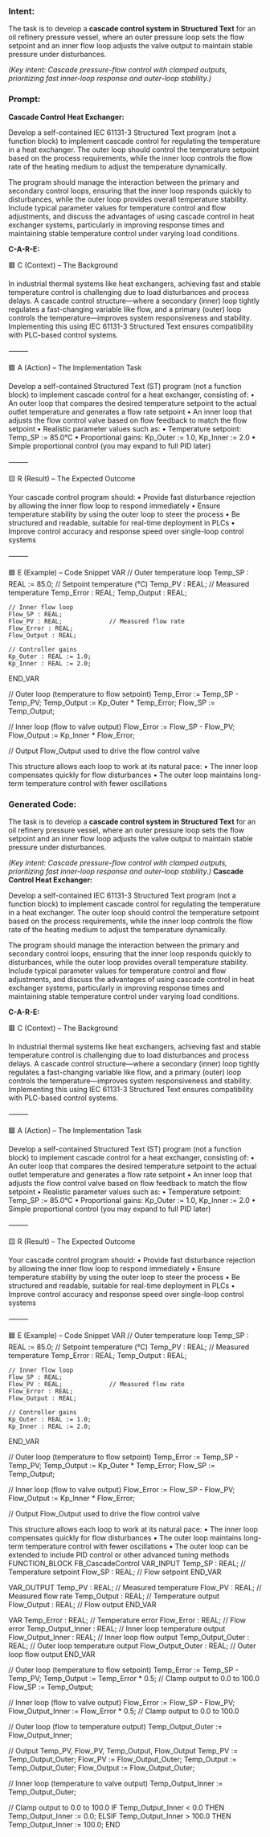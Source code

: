 ### Intent:
The task is to develop a **cascade control system in Structured Text** for an oil refinery pressure vessel, where an outer pressure loop sets the flow setpoint and an inner flow loop adjusts the valve output to maintain stable pressure under disturbances.  

*(Key intent: Cascade pressure-flow control with clamped outputs, prioritizing fast inner-loop response and outer-loop stability.)*

### Prompt:
**Cascade Control Heat Exchanger:**

Develop a self-contained IEC 61131-3 Structured Text program (not a function block) to implement cascade control for regulating the temperature in a heat exchanger. The outer loop should control the temperature setpoint based on the process requirements, while the inner loop controls the flow rate of the heating medium to adjust the temperature dynamically.

The program should manage the interaction between the primary and secondary control loops, ensuring that the inner loop responds quickly to disturbances, while the outer loop provides overall temperature stability. Include typical parameter values for temperature control and flow adjustments, and discuss the advantages of using cascade control in heat exchanger systems, particularly in improving response times and maintaining stable temperature control under varying load conditions.

**C-A-R-E:**

🟥 C (Context) – The Background

In industrial thermal systems like heat exchangers, achieving fast and stable temperature control is challenging due to load disturbances and process delays. A cascade control structure—where a secondary (inner) loop tightly regulates a fast-changing variable like flow, and a primary (outer) loop controls the temperature—improves system responsiveness and stability. Implementing this using IEC 61131-3 Structured Text ensures compatibility with PLC-based control systems.

⸻

🟩 A (Action) – The Implementation Task

Develop a self-contained Structured Text (ST) program (not a function block) to implement cascade control for a heat exchanger, consisting of:
	•	An outer loop that compares the desired temperature setpoint to the actual outlet temperature and generates a flow rate setpoint
	•	An inner loop that adjusts the flow control valve based on flow feedback to match the flow setpoint
	•	Realistic parameter values such as:
	•	Temperature setpoint: Temp_SP := 85.0°C
	•	Proportional gains: Kp_Outer := 1.0, Kp_Inner := 2.0
	•	Simple proportional control (you may expand to full PID later)

⸻

🟨 R (Result) – The Expected Outcome

Your cascade control program should:
	•	Provide fast disturbance rejection by allowing the inner flow loop to respond immediately
	•	Ensure temperature stability by using the outer loop to steer the process
	•	Be structured and readable, suitable for real-time deployment in PLCs
	•	Improve control accuracy and response speed over single-loop control systems

⸻

🟦 E (Example) – Code Snippet
VAR
    // Outer temperature loop
    Temp_SP : REAL := 85.0;     // Setpoint temperature (°C)
    Temp_PV : REAL;             // Measured temperature
    Temp_Error : REAL;
    Temp_Output : REAL;

    // Inner flow loop
    Flow_SP : REAL;
    Flow_PV : REAL;             // Measured flow rate
    Flow_Error : REAL;
    Flow_Output : REAL;

    // Controller gains
    Kp_Outer : REAL := 1.0;
    Kp_Inner : REAL := 2.0;
END_VAR

// Outer loop (temperature to flow setpoint)
Temp_Error := Temp_SP - Temp_PV;
Temp_Output := Kp_Outer * Temp_Error;
Flow_SP := Temp_Output;

// Inner loop (flow to valve output)
Flow_Error := Flow_SP - Flow_PV;
Flow_Output := Kp_Inner * Flow_Error;

// Output Flow_Output used to drive the flow control valve

This structure allows each loop to work at its natural pace:
	•	The inner loop compensates quickly for flow disturbances
	•	The outer loop maintains long-term temperature control with fewer oscillations

### Generated Code:
The task is to develop a **cascade control system in Structured Text** for an oil refinery pressure vessel, where an outer pressure loop sets the flow setpoint and an inner flow loop adjusts the valve output to maintain stable pressure under disturbances.  

*(Key intent: Cascade pressure-flow control with clamped outputs, prioritizing fast inner-loop response and outer-loop stability.)*
**Cascade Control Heat Exchanger:**

Develop a self-contained IEC 61131-3 Structured Text program (not a function block) to implement cascade control for regulating the temperature in a heat exchanger. The outer loop should control the temperature setpoint based on the process requirements, while the inner loop controls the flow rate of the heating medium to adjust the temperature dynamically.

The program should manage the interaction between the primary and secondary control loops, ensuring that the inner loop responds quickly to disturbances, while the outer loop provides overall temperature stability. Include typical parameter values for temperature control and flow adjustments, and discuss the advantages of using cascade control in heat exchanger systems, particularly in improving response times and maintaining stable temperature control under varying load conditions.

**C-A-R-E:**

🟥 C (Context) – The Background

In industrial thermal systems like heat exchangers, achieving fast and stable temperature control is challenging due to load disturbances and process delays. A cascade control structure—where a secondary (inner) loop tightly regulates a fast-changing variable like flow, and a primary (outer) loop controls the temperature—improves system responsiveness and stability. Implementing this using IEC 61131-3 Structured Text ensures compatibility with PLC-based control systems.

⸻

🟩 A (Action) – The Implementation Task

Develop a self-contained Structured Text (ST) program (not a function block) to implement cascade control for a heat exchanger, consisting of:
	•	An outer loop that compares the desired temperature setpoint to the actual outlet temperature and generates a flow rate setpoint
	•	An inner loop that adjusts the flow control valve based on flow feedback to match the flow setpoint
	•	Realistic parameter values such as:
	•	Temperature setpoint: Temp_SP := 85.0°C
	•	Proportional gains: Kp_Outer := 1.0, Kp_Inner := 2.0
	•	Simple proportional control (you may expand to full PID later)

⸻

🟨 R (Result) – The Expected Outcome

Your cascade control program should:
	•	Provide fast disturbance rejection by allowing the inner flow loop to respond immediately
	•	Ensure temperature stability by using the outer loop to steer the process
	•	Be structured and readable, suitable for real-time deployment in PLCs
	•	Improve control accuracy and response speed over single-loop control systems

⸻

🟦 E (Example) – Code Snippet
VAR
    // Outer temperature loop
    Temp_SP : REAL := 85.0;     // Setpoint temperature (°C)
    Temp_PV : REAL;             // Measured temperature
    Temp_Error : REAL;
    Temp_Output : REAL;

    // Inner flow loop
    Flow_SP : REAL;
    Flow_PV : REAL;             // Measured flow rate
    Flow_Error : REAL;
    Flow_Output : REAL;

    // Controller gains
    Kp_Outer : REAL := 1.0;
    Kp_Inner : REAL := 2.0;
END_VAR

// Outer loop (temperature to flow setpoint)
Temp_Error := Temp_SP - Temp_PV;
Temp_Output := Kp_Outer * Temp_Error;
Flow_SP := Temp_Output;

// Inner loop (flow to valve output)
Flow_Error := Flow_SP - Flow_PV;
Flow_Output := Kp_Inner * Flow_Error;

// Output Flow_Output used to drive the flow control valve

This structure allows each loop to work at its natural pace:
	•	The inner loop compensates quickly for flow disturbances
	•	The outer loop maintains long-term temperature control with fewer oscillations
	•	The outer loop can be extended to include PID control or other advanced tuning methods
FUNCTION_BLOCK FB_CascadeControl
VAR_INPUT
    Temp_SP : REAL; // Temperature setpoint
    Flow_SP : REAL; // Flow setpoint
END_VAR

VAR_OUTPUT
    Temp_PV : REAL; // Measured temperature
    Flow_PV : REAL; // Measured flow rate
    Temp_Output : REAL; // Temperature output
    Flow_Output : REAL; // Flow output
END_VAR

VAR
    Temp_Error : REAL; // Temperature error
    Flow_Error : REAL; // Flow error
    Temp_Output_Inner : REAL; // Inner loop temperature output
    Flow_Output_Inner : REAL; // Inner loop flow output
    Temp_Output_Outer : REAL; // Outer loop temperature output
    Flow_Output_Outer : REAL; // Outer loop flow output
END_VAR

// Outer loop (temperature to flow setpoint)
Temp_Error := Temp_SP - Temp_PV;
Temp_Output := Temp_Error * 0.5; // Clamp output to 0.0 to 100.0
Flow_SP := Temp_Output;

// Inner loop (flow to valve output)
Flow_Error := Flow_SP - Flow_PV;
Flow_Output_Inner := Flow_Error * 0.5; // Clamp output to 0.0 to 100.0

// Outer loop (flow to temperature output)
Temp_Output_Outer := Flow_Output_Inner;

// Output Temp_PV, Flow_PV, Temp_Output, Flow_Output
Temp_PV := Temp_Output_Outer;
Flow_PV := Flow_Output_Outer;
Temp_Output := Temp_Output_Outer;
Flow_Output := Flow_Output_Outer;

// Inner loop (temperature to valve output)
Temp_Output_Inner := Temp_Output_Outer;

// Clamp output to 0.0 to 100.0
IF Temp_Output_Inner < 0.0 THEN
    Temp_Output_Inner := 0.0;
ELSIF Temp_Output_Inner > 100.0 THEN
    Temp_Output_Inner := 100.0;
END
